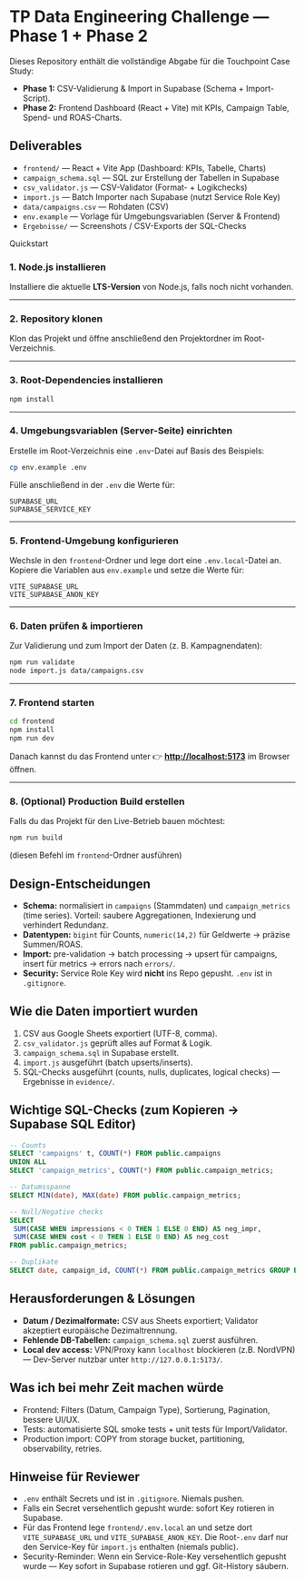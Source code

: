 # TP Data Engineering Challenge — Phase 1 + Phase 2

Dieses Repository enthält die vollständige Abgabe für die Touchpoint Case Study:

- **Phase 1:** CSV-Validierung & Import in Supabase (Schema + Import-Script).
- **Phase 2:** Frontend Dashboard (React + Vite) mit KPIs, Campaign Table, Spend- und ROAS-Charts.

## Deliverables

- `frontend/` — React + Vite App (Dashboard: KPIs, Tabelle, Charts)
- `campaign_schema.sql` — SQL zur Erstellung der Tabellen in Supabase
- `csv_validator.js` — CSV-Validator (Format- + Logikchecks)
- `import.js` — Batch Importer nach Supabase (nutzt Service Role Key)
- `data/campaigns.csv` — Rohdaten (CSV)
- `env.example` — Vorlage für Umgebungsvariablen (Server & Frontend)
- `Ergebnisse/` — Screenshots / CSV-Exports der SQL-Checks

Quickstart

### 1. Node.js installieren

Installiere die aktuelle **LTS-Version** von Node.js, falls noch nicht vorhanden.

---

### 2. Repository klonen

Klon das Projekt und öffne anschließend den Projektordner im Root-Verzeichnis.

---

### 3. Root-Dependencies installieren

```bash
npm install
```

---

### 4. Umgebungsvariablen (Server-Seite) einrichten

Erstelle im Root-Verzeichnis eine `.env`-Datei auf Basis des Beispiels:

```bash
cp env.example .env
```

Fülle anschließend in der `.env` die Werte für:

```
SUPABASE_URL
SUPABASE_SERVICE_KEY
```

---

### 5. Frontend-Umgebung konfigurieren

Wechsle in den `frontend`-Ordner und lege dort eine `.env.local`-Datei an.
Kopiere die Variablen aus `env.example` und setze die Werte für:

```
VITE_SUPABASE_URL
VITE_SUPABASE_ANON_KEY
```

---

### 6. Daten prüfen & importieren

Zur Validierung und zum Import der Daten (z. B. Kampagnendaten):

```bash
npm run validate
node import.js data/campaigns.csv
```

---

### 7. Frontend starten

```bash
cd frontend
npm install
npm run dev
```

Danach kannst du das Frontend unter
👉 **[http://localhost:5173](http://localhost:5173)**
im Browser öffnen.

---

### 8. (Optional) Production Build erstellen

Falls du das Projekt für den Live-Betrieb bauen möchtest:

```bash
npm run build
```

(diesen Befehl im `frontend`-Ordner ausführen)

## Design-Entscheidungen

- **Schema:** normalisiert in `campaigns` (Stammdaten) und `campaign_metrics` (time series). Vorteil: saubere Aggregationen, Indexierung und verhindert Redundanz.
- **Datentypen:** `bigint` für Counts, `numeric(14,2)` für Geldwerte → präzise Summen/ROAS.
- **Import:** pre-validation → batch processing → upsert für campaigns, insert für metrics → errors nach `errors/`.
- **Security:** Service Role Key wird **nicht** ins Repo gepusht. `.env` ist in `.gitignore`.

## Wie die Daten importiert wurden

1. CSV aus Google Sheets exportiert (UTF-8, comma).
2. `csv_validator.js` geprüft alles auf Format & Logik.
3. `campaign_schema.sql` in Supabase erstellt.
4. `import.js` ausgeführt (batch upserts/inserts).
5. SQL-Checks ausgeführt (counts, nulls, duplicates, logical checks) — Ergebnisse in `evidence/`.

## Wichtige SQL-Checks (zum Kopieren → Supabase SQL Editor)

```sql
-- Counts
SELECT 'campaigns' t, COUNT(*) FROM public.campaigns
UNION ALL
SELECT 'campaign_metrics', COUNT(*) FROM public.campaign_metrics;

-- Datumsspanne
SELECT MIN(date), MAX(date) FROM public.campaign_metrics;

-- Null/Negative checks
SELECT
 SUM(CASE WHEN impressions < 0 THEN 1 ELSE 0 END) AS neg_impr,
 SUM(CASE WHEN cost < 0 THEN 1 ELSE 0 END) AS neg_cost
FROM public.campaign_metrics;

-- Duplikate
SELECT date, campaign_id, COUNT(*) FROM public.campaign_metrics GROUP BY date, campaign_id HAVING COUNT(*) > 1;
```

## Herausforderungen & Lösungen

- **Datum / Dezimalformate:** CSV aus Sheets exportiert; Validator akzeptiert europäische Dezimaltrennung.
- **Fehlende DB-Tabellen:** `campaign_schema.sql` zuerst ausführen.
- **Local dev access:** VPN/Proxy kann `localhost` blockieren (z.B. NordVPN) — Dev-Server nutzbar unter `http://127.0.0.1:5173/`.

## Was ich bei mehr Zeit machen würde

- Frontend: Filters (Datum, Campaign Type), Sortierung, Pagination, bessere UI/UX.
- Tests: automatisierte SQL smoke tests + unit tests für Import/Validator.
- Production import: COPY from storage bucket, partitioning, observability, retries.

## Hinweise für Reviewer

- `.env` enthält Secrets und ist in `.gitignore`. Niemals pushen.
- Falls ein Secret versehentlich gepusht wurde: sofort Key rotieren in Supabase.
- Für das Frontend lege `frontend/.env.local` an und setze dort `VITE_SUPABASE_URL` und `VITE_SUPABASE_ANON_KEY`. Die Root-`.env` darf nur den Service-Key für `import.js` enthalten (niemals public).
- Security-Reminder: Wenn ein Service-Role-Key versehentlich gepusht wurde — Key sofort in Supabase rotieren und ggf. Git-History säubern.
